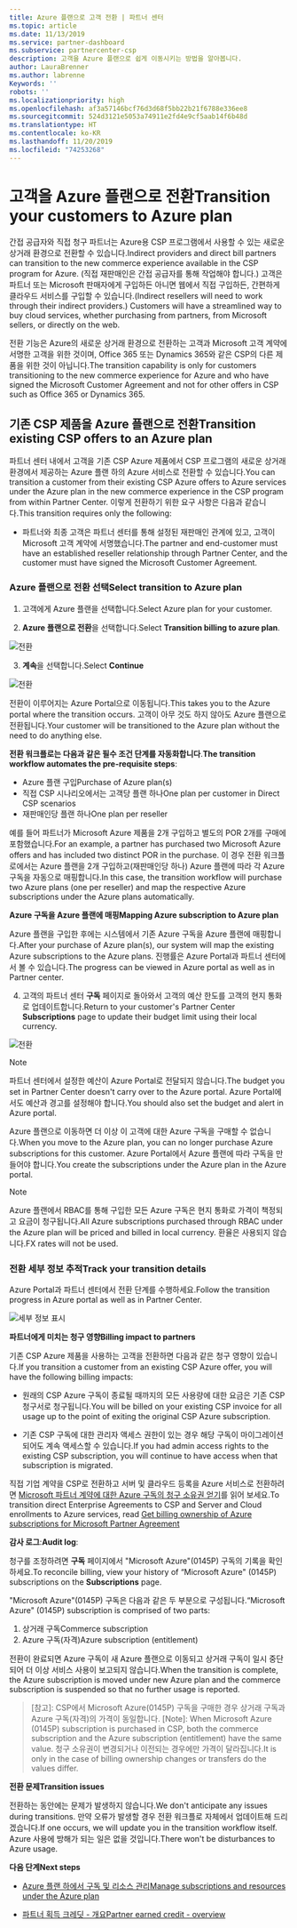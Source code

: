 ```yaml
---
title: Azure 플랜으로 고객 전환 | 파트너 센터
ms.topic: article
ms.date: 11/13/2019
ms.service: partner-dashboard
ms.subservice: partnercenter-csp
description: 고객을 Azure 플랜으로 쉽게 이동시키는 방법을 알아봅니다.
author: LauraBrenner
ms.author: labrenne
Keywords: ''
robots: ''
ms.localizationpriority: high
ms.openlocfilehash: af3a57146bcf76d3d68f5bb22b21f6788e336ee8
ms.sourcegitcommit: 524d3121e5053a74911e2fd4e9cf5aab14f6b48d
ms.translationtype: HT
ms.contentlocale: ko-KR
ms.lasthandoff: 11/20/2019
ms.locfileid: "74253268"
---
```

# <a name="transition-your-customers-to-azure-plan"></a><span data-ttu-id="b3e39-103">고객을 Azure 플랜으로 전환</span><span class="sxs-lookup"><span data-stu-id="b3e39-103">Transition your customers to Azure plan</span></span>

<span data-ttu-id="b3e39-104">간접 공급자와 직접 청구 파트너는 Azure용 CSP 프로그램에서 사용할 수 있는 새로운 상거래 환경으로 전환할 수 있습니다.</span><span class="sxs-lookup"><span data-stu-id="b3e39-104">Indirect providers and direct bill partners can transition to the new commerce experience available in the CSP program for Azure.</span></span> <span data-ttu-id="b3e39-105">(직접 재판매인은 간접 공급자를 통해 작업해야 합니다.) 고객은 파트너 또는 Microsoft 판매자에게 구입하든 아니면 웹에서 직접 구입하든, 간편하게 클라우드 서비스를 구입할 수 있습니다.</span><span class="sxs-lookup"><span data-stu-id="b3e39-105">(Indirect resellers will need to work through their indirect providers.) Customers will have a streamlined way to buy cloud services, whether purchasing from partners, from Microsoft sellers, or directly on the web.</span></span>

<span data-ttu-id="b3e39-106">전환 기능은 Azure의 새로운 상거래 환경으로 전환하는 고객과 Microsoft 고객 계약에 서명한 고객을 위한 것이며, Office 365 또는 Dynamics 365와 같은 CSP의 다른 제품을 위한 것이 아닙니다.</span><span class="sxs-lookup"><span data-stu-id="b3e39-106">The transition capability is only for customers transitioning to the new commerce experience for Azure and who have signed the Microsoft Customer Agreement and not for other offers in CSP such as Office 365 or Dynamics 365.</span></span>

## <a name="transition-existing-csp-offers-to-an-azure-plan"></a><span data-ttu-id="b3e39-107">기존 CSP 제품을 Azure 플랜으로 전환</span><span class="sxs-lookup"><span data-stu-id="b3e39-107">Transition existing CSP offers to an Azure plan</span></span>

<span data-ttu-id="b3e39-108">파트너 센터 내에서 고객을 기존 CSP Azure 제품에서 CSP 프로그램의 새로운 상거래 환경에서 제공하는 Azure 플랜 하의 Azure 서비스로 전환할 수 있습니다.</span><span class="sxs-lookup"><span data-stu-id="b3e39-108">You can transition a customer from their existing CSP Azure offers to Azure services under the Azure plan in the new commerce experience in the CSP program from within Partner Center.</span></span> <span data-ttu-id="b3e39-109">이렇게 전환하기 위한 요구 사항은 다음과 같습니다.</span><span class="sxs-lookup"><span data-stu-id="b3e39-109">This transition requires only the following:</span></span>

- <span data-ttu-id="b3e39-110">파트너와 최종 고객은 파트너 센터를 통해 설정된 재판매인 관계에 있고, 고객이 Microsoft 고객 계약에 서명했습니다.</span><span class="sxs-lookup"><span data-stu-id="b3e39-110">The partner and end-customer must have an established reseller relationship through Partner Center, and the customer must have signed the Microsoft Customer Agreement.</span></span>

### <a name="select-transition-to-azure-plan"></a><span data-ttu-id="b3e39-111">Azure 플랜으로 전환 선택</span><span class="sxs-lookup"><span data-stu-id="b3e39-111">Select transition to Azure plan</span></span>

1. <span data-ttu-id="b3e39-112">고객에게 Azure 플랜을 선택합니다.</span><span class="sxs-lookup"><span data-stu-id="b3e39-112">Select Azure plan for your customer.</span></span>

2. <span data-ttu-id="b3e39-113">**Azure 플랜으로 전환**을 선택합니다.</span><span class="sxs-lookup"><span data-stu-id="b3e39-113">Select **Transition billing to azure plan**.</span></span>

![전환](images/azure/transition1.png)

3. <span data-ttu-id="b3e39-115">**계속**을 선택합니다.</span><span class="sxs-lookup"><span data-stu-id="b3e39-115">Select **Continue**</span></span>

![전환](images/azure/transition2.png)

<span data-ttu-id="b3e39-117">전환이 이루어지는 Azure Portal으로 이동됩니다.</span><span class="sxs-lookup"><span data-stu-id="b3e39-117">This takes you to the Azure portal where the transition occurs.</span></span> <span data-ttu-id="b3e39-118">고객이 아무 것도 하지 않아도 Azure 플랜으로 전환됩니다.</span><span class="sxs-lookup"><span data-stu-id="b3e39-118">Your customer will be transitioned to the Azure plan without the need to do anything else.</span></span> 

<span data-ttu-id="b3e39-119">**전환 워크플로는 다음과 같은 필수 조건 단계를 자동화합니다**.</span><span class="sxs-lookup"><span data-stu-id="b3e39-119">**The transition workflow automates the pre-requisite steps**:</span></span> 

- <span data-ttu-id="b3e39-120">Azure 플랜 구입</span><span class="sxs-lookup"><span data-stu-id="b3e39-120">Purchase of Azure plan(s)</span></span> 
- <span data-ttu-id="b3e39-121">직접 CSP 시나리오에서는 고객당 플랜 하나</span><span class="sxs-lookup"><span data-stu-id="b3e39-121">One plan per customer in Direct CSP scenarios</span></span>  
- <span data-ttu-id="b3e39-122">재판매인당 플랜 하나</span><span class="sxs-lookup"><span data-stu-id="b3e39-122">One plan per reseller</span></span>  

<span data-ttu-id="b3e39-123">예를 들어 파트너가 Microsoft Azure 제품을 2개 구입하고 별도의 POR 2개를 구매에 포함했습니다.</span><span class="sxs-lookup"><span data-stu-id="b3e39-123">For an example, a partner has purchased two Microsoft Azure offers and has included two distinct POR in the purchase.</span></span> <span data-ttu-id="b3e39-124">이 경우 전환 워크플로에서는 Azure 플랜을 2개 구입하고(재판매인당 하나) Azure 플랜에 따라 각 Azure 구독을 자동으로 매핑합니다.</span><span class="sxs-lookup"><span data-stu-id="b3e39-124">In this case, the transition workflow will purchase two Azure plans (one per reseller) and map the respective Azure subscriptions under the Azure plans automatically.</span></span>  

<span data-ttu-id="b3e39-125">**Azure 구독을 Azure 플랜에 매핑**</span><span class="sxs-lookup"><span data-stu-id="b3e39-125">**Mapping Azure subscription to Azure plan**</span></span>

<span data-ttu-id="b3e39-126">Azure 플랜을 구입한 후에는 시스템에서 기존 Azure 구독을 Azure 플랜에 매핑합니다.</span><span class="sxs-lookup"><span data-stu-id="b3e39-126">After your purchase of Azure plan(s), our system will map the existing Azure subscriptions to the Azure plans.</span></span> <span data-ttu-id="b3e39-127">진행률은 Azure Portal과 파트너 센터에서 볼 수 있습니다.</span><span class="sxs-lookup"><span data-stu-id="b3e39-127">The progress can be viewed in Azure portal as well as in Partner center.</span></span> 

4. <span data-ttu-id="b3e39-128">고객의 파트너 센터 **구독** 페이지로 돌아와서 고객의 예산 한도를 고객의 현지 통화로 업데이트합니다.</span><span class="sxs-lookup"><span data-stu-id="b3e39-128">Return to your customer's Partner Center **Subscriptions** page to update their budget limit using their local currency.</span></span> 

![전환](images/azure/transition3.png)

>[!NOTE]
><span data-ttu-id="b3e39-130">파트너 센터에서 설정한 예산이 Azure Portal로 전달되지 않습니다.</span><span class="sxs-lookup"><span data-stu-id="b3e39-130">The budget you set in Partner Center doesn't carry over to the Azure portal.</span></span> <span data-ttu-id="b3e39-131">Azure Portal에서도 예산과 경고를 설정해야 합니다.</span><span class="sxs-lookup"><span data-stu-id="b3e39-131">You should also set the budget and alert in Azure portal.</span></span>

<span data-ttu-id="b3e39-132">Azure 플랜으로 이동하면 더 이상 이 고객에 대한 Azure 구독을 구매할 수 없습니다.</span><span class="sxs-lookup"><span data-stu-id="b3e39-132">When you move to the Azure plan, you can no longer purchase Azure subscriptions for this customer.</span></span> <span data-ttu-id="b3e39-133">Azure Portal에서 Azure 플랜에 따라 구독을 만들어야 합니다.</span><span class="sxs-lookup"><span data-stu-id="b3e39-133">You create the subscriptions under the Azure plan in the Azure portal.</span></span>

>[!NOTE]
> <span data-ttu-id="b3e39-134">Azure 플랜에서 RBAC를 통해 구입한 모든 Azure 구독은 현지 통화로 가격이 책정되고 요금이 청구됩니다.</span><span class="sxs-lookup"><span data-stu-id="b3e39-134">All Azure subscriptions purchased through RBAC under the Azure plan will be priced and billed in local currency.</span></span> <span data-ttu-id="b3e39-135">환율은 사용되지 않습니다.</span><span class="sxs-lookup"><span data-stu-id="b3e39-135">FX rates will not be used.</span></span>

### <a name="track-your-transition-details"></a><span data-ttu-id="b3e39-136">전환 세부 정보 추적</span><span class="sxs-lookup"><span data-stu-id="b3e39-136">Track your transition details</span></span>

<span data-ttu-id="b3e39-137">Azure Portal과 파트너 센터에서 전환 단계를 수행하세요.</span><span class="sxs-lookup"><span data-stu-id="b3e39-137">Follow the transition progress in Azure portal as well as in Partner Center.</span></span>

![세부 정보 표시](images/azure/details1.png)

<span data-ttu-id="b3e39-139">**파트너에게 미치는 청구 영향**</span><span class="sxs-lookup"><span data-stu-id="b3e39-139">**Billing impact to partners**</span></span>

<span data-ttu-id="b3e39-140">기존 CSP Azure 제품을 사용하는 고객을 전환하면 다음과 같은 청구 영향이 있습니다.</span><span class="sxs-lookup"><span data-stu-id="b3e39-140">If you transition a customer from an existing CSP Azure offer, you will have the following billing impacts:</span></span>

- <span data-ttu-id="b3e39-141">원래의 CSP Azure 구독이 종료될 때까지의 모든 사용량에 대한 요금은 기존 CSP 청구서로 청구됩니다.</span><span class="sxs-lookup"><span data-stu-id="b3e39-141">You will be billed on your existing CSP invoice for all usage up to the point of exiting the original CSP Azure subscription.</span></span>

- <span data-ttu-id="b3e39-142">기존 CSP 구독에 대한 관리자 액세스 권한이 있는 경우 해당 구독이 마이그레이션되어도 계속 액세스할 수 있습니다.</span><span class="sxs-lookup"><span data-stu-id="b3e39-142">If you had admin access rights to the existing CSP subscription, you will continue to have access when that subscription is migrated.</span></span>

<span data-ttu-id="b3e39-143">직접 기업 계약을 CSP로 전환하고 서버 및 클라우드 등록을 Azure 서비스로 전환하려면 [Microsoft 파트너 계약에 대한 Azure 구독의 청구 소유권 얻기](https://docs.microsoft.com/azure/billing/mpa-request-ownership)를 읽어 보세요.</span><span class="sxs-lookup"><span data-stu-id="b3e39-143">To transition direct Enterprise Agreements to CSP and Server and Cloud enrollments to Azure services, read [Get billing ownership of Azure subscriptions for Microsoft Partner Agreement](https://docs.microsoft.com/azure/billing/mpa-request-ownership)</span></span>

<span data-ttu-id="b3e39-144">**감사 로그**:</span><span class="sxs-lookup"><span data-stu-id="b3e39-144">**Audit log**:</span></span>

<span data-ttu-id="b3e39-145">청구를 조정하려면 **구독** 페이지에서 "Microsoft Azure"(0145P) 구독의 기록을 확인하세요.</span><span class="sxs-lookup"><span data-stu-id="b3e39-145">To reconcile billing, view your history of “Microsoft Azure" (0145P) subscriptions on the **Subscriptions** page.</span></span> 

<span data-ttu-id="b3e39-146">"Microsoft Azure"(0145P) 구독은 다음과 같은 두 부분으로 구성됩니다.</span><span class="sxs-lookup"><span data-stu-id="b3e39-146">“Microsoft Azure" (0145P) subscription is comprised of two parts:</span></span>
1. <span data-ttu-id="b3e39-147">상거래 구독</span><span class="sxs-lookup"><span data-stu-id="b3e39-147">Commerce subscription</span></span> 
2. <span data-ttu-id="b3e39-148">Azure 구독(자격)</span><span class="sxs-lookup"><span data-stu-id="b3e39-148">Azure subscription (entitlement)</span></span>

<span data-ttu-id="b3e39-149">전환이 완료되면 Azure 구독이 새 Azure 플랜으로 이동되고 상거래 구독이 일시 중단되어 더 이상 서비스 사용이 보고되지 않습니다.</span><span class="sxs-lookup"><span data-stu-id="b3e39-149">When the transition is complete, the Azure subscription is moved under new Azure plan and the commerce subscription is suspended so that no further usage is reported.</span></span>  

>[참고]: CSP에서 Microsoft Azure(0145P) 구독을 구매한 경우 상거래 구독과 Azure 구독(자격)의 가격이 동일합니다.
>[Note]: When Microsoft Azure (0145P) subscription is purchased in CSP, both the commerce subscription and the Azure subscription (entitlement) have the same value. <span data-ttu-id="b3e39-151">청구 소유권이 변경되거나 이전되는 경우에만 가격이 달라집니다.</span><span class="sxs-lookup"><span data-stu-id="b3e39-151">It is only in the case of billing ownership changes or transfers do the values differ.</span></span> 

<span data-ttu-id="b3e39-152">**전환 문제**</span><span class="sxs-lookup"><span data-stu-id="b3e39-152">**Transition issues**</span></span>

<span data-ttu-id="b3e39-153">전환하는 동안에는 문제가 발생하지 않습니다.</span><span class="sxs-lookup"><span data-stu-id="b3e39-153">We don't anticipate any issues during transitions.</span></span> <span data-ttu-id="b3e39-154">만약 오류가 발생할 경우 전환 워크플로 자체에서 업데이트해 드리겠습니다.</span><span class="sxs-lookup"><span data-stu-id="b3e39-154">If one occurs, we will update you in the transition workflow itself.</span></span> <span data-ttu-id="b3e39-155">Azure 사용에 방해가 되는 일은 없을 것입니다.</span><span class="sxs-lookup"><span data-stu-id="b3e39-155">There won't be disturbances to Azure usage.</span></span>  

<span data-ttu-id="b3e39-156">**다음 단계**</span><span class="sxs-lookup"><span data-stu-id="b3e39-156">**Next steps**</span></span>

- [<span data-ttu-id="b3e39-157">Azure 플랜 하에서 구독 및 리소스 관리</span><span class="sxs-lookup"><span data-stu-id="b3e39-157">Manage subscriptions and resources under the Azure plan</span></span>](azure-plan-manage.md)

- [<span data-ttu-id="b3e39-158">파트너 획득 크레딧 - 개요</span><span class="sxs-lookup"><span data-stu-id="b3e39-158">Partner earned credit - overview</span></span>](partner-earned-credit.md)



